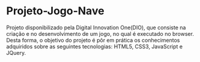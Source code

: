 # Projeto-Jogo-Nave
Projeto disponibilizado pela Digital Innovation One(DIO), que consiste na criação e no desenvolvimento de um jogo, no qual é executado no browser. Desta forma, o objetivo do projeto é pôr em prática os conhecimentos adquiridos sobre as seguintes tecnologias: HTML5, CSS3, JavaScript e JQuery.
